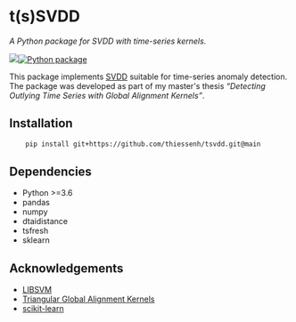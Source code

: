 # t(s)SVDD
_A Python package for SVDD with time-series kernels._

[![][docs-img]][docs-url][![Python package](https://github.com/thiessenh/tsvdd/actions/workflows/python-package.yml/badge.svg?branch=main)](https://github.com/thiessenh/tsvdd/actions/workflows/python-package.yml)

This package implements [SVDD](https://en.wikipedia.org/wiki/One-class_classification) suitable for time-series anomaly detection. The package was developed as part of my master's thesis _“Detecting Outlying Time Series with Global Alignment Kernels”_.

## Installation
```bash
	pip install git+https://github.com/thiessenh/tsvdd.git@main
```
## Dependencies

- Python >=3.6
- pandas
- numpy 
- dtaidistance
- tsfresh
- sklearn
## Acknowledgements
- [LIBSVM](https://www.csie.ntu.edu.tw/~cjlin/libsvm/)
- [Triangular Global Alignment Kernels](https://marcocuturi.net/GA.html)
- [scikit-learn](https://scikit-learn.org/)


[docs-img]: https://img.shields.io/badge/docs-master-blue.svg
[docs-url]: https://thiessenh.github.io/tsvdd/

